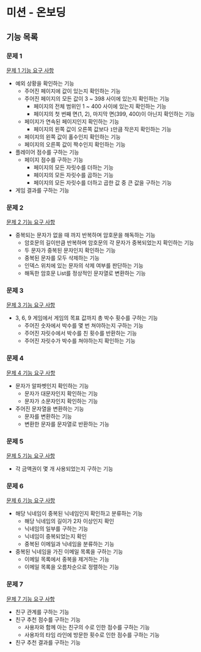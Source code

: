 # 미션 - 온보딩

## 기능 목록

### 문제 1

[문제 1 기능 요구 사항](./docs/PROBLEM1.md)

- 예외 상황을 확인하는 기능
    - 주어진 페이지에 값이 있는지 확인하는 기능
    - 주어진 페이지의 모든 값이 3 ~ 398 사이에 있는지 확인하는 기능
      - 페이지의 전체 범위인 1 ~ 400 사이에 있는지 확인하는 기능
      - 페이지의 첫 번째 면(1, 2), 마지막 면(399, 400)이 아닌지 확인하는 기능
    - 페이지가 연속된 페이지인지 확인하는 기능
      - 페이지의 왼쪽 값이 오른쪽 값보다 `1`만큼 작은지 확인하는 기능
    - 페이지의 왼쪽 값이 홀수인지 확인하는 기능
    - 페이지의 오른쪽 값이 짝수인지 확인하는 기능
- 플레이어 점수를 구하는 기능
  - 페이지 점수를 구하는 기능
    - 페이지의 모든 자릿수를 더하는 기능
    - 페이지의 모든 자릿수를 곱하는 기능
    - 페이지의 모든 자릿수를 더하고 곱한 값 중 큰 값을 구하는 기능
- 게임 결과를 구하는 기능

### 문제 2

[문제 2 기능 요구 사항](./docs/PROBLEM2.md)

- 중복되는 문자가 없을 때 까지 반복하며 암호문을 해독하는 기능
    - 암호문의 길이만큼 반복하며 암호문의 각 문자가 중복되었는지 확인하는 기능
    - 두 문자가 중복된 문자인지 확인하는 기능
    - 중복된 문자를 모두 삭제하는 기능
    - 인덱스 위치에 있는 문자의 삭제 여부를 판단하는 기능
    - 해독한 암호문 List를 정상적인 문자열로 변환하는 기능

### 문제 3

[문제 3 기능 요구 사항](./docs/PROBLEM3.md)

- 3, 6, 9 게임에서 게임의 목표 값까지 총 박수 횟수를 구하는 기능
  - 주어진 숫자에서 박수를 몇 번 쳐야하는지 구하는 기능
  - 주어진 자릿수에서 박수를 친 횟수를 반환하는 기능
  - 주어진 자릿수가 박수를 쳐야하는지 확인하는 기능

### 문제 4

[문제 4 기능 요구 사항](./docs/PROBLEM4.md)

- 문자가 알파벳인지 확인하는 기능
  - 문자가 대문자인지 확인하는 기능
  - 문자가 소문자인지 확인하는 기능
- 주어진 문자열을 변환하는 기능
  - 문자를 변환하는 기능
  - 변환한 문자를 문자열로 반환하는 기능

### 문제 5

[문제 5 기능 요구 사항](./docs/PROBLEM5.md)

- 각 금액권이 몇 개 사용되었는지 구하는 기능

### 문제 6

[문제 6 기능 요구 사항](./docs/PROBLEM6.md)

- 해당 닉네임이 중복된 닉네임인지 확인하고 분류하는 기능
  - 해당 닉네임의 길이가 2자 이상인지 확인
  - 닉네임의 일부를 구하는 기능
  - 닉네임이 중복되었는지 확인
  - 중복된 이메일과 닉네임을 분류하는 기능
- 중복된 닉네임을 가진 이메일 목록을 구하는 기능
  - 이메일 목록에서 중복을 제거하는 기능
  - 이메일 목록을 오름차순으로 정렬하는 기능

### 문제 7

[문제 7 기능 요구 사항](./docs/PROBLEM7.md)

- 친구 관계를 구하는 기능
- 친구 추천 점수를 구하는 기능
  - 사용자와 함께 아는 친구의 수로 인한 점수를 구하는 기능
  - 사용자의 타임 라인에 방문한 횟수로 인한 점수를 구하는 기능
- 친구 추천 결과를 구하는 기능
